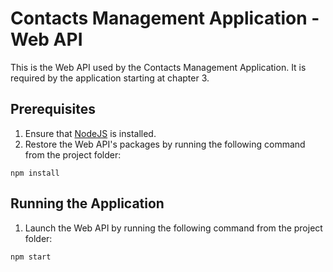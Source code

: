 # Contacts Management Application - Web API

This is the Web API used by the Contacts Management Application. It is required by the application starting at chapter 3.

## Prerequisites

1. Ensure that [NodeJS](http://nodejs.org/) is installed.
2. Restore the Web API's packages by running the following command from the project folder:
  ```shell
  npm install
  ```

## Running the Application

1. Launch the Web API by running the following command from the project folder:
  ```shell
  npm start
  ```
